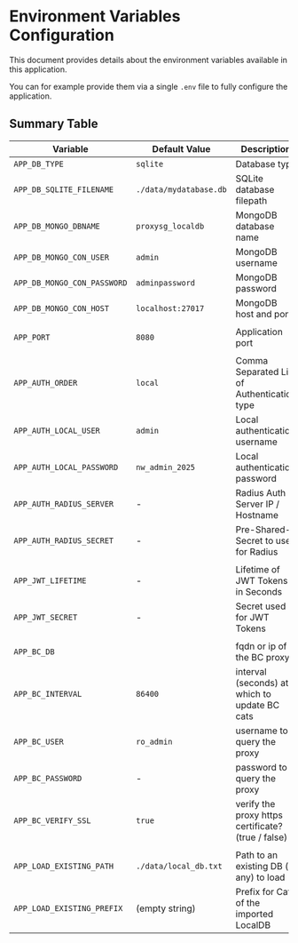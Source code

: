 # Environment Variables Configuration

This document provides details about the environment variables available in this application.

You can for example provide them via a single `.env` file to fully configure the application.

## Summary Table

| Variable                    | Default Value          | Description                                        | Dependencies                     |
|-----------------------------|------------------------|----------------------------------------------------|----------------------------------|
| `APP_DB_TYPE`               | `sqlite`               | Database type                                      | -                                |
| `APP_DB_SQLITE_FILENAME`    | `./data/mydatabase.db` | SQLite database filepath                           | Requires `APP_DB_TYPE=sqlite`    |
| `APP_DB_MONGO_DBNAME`       | `proxysg_localdb`      | MongoDB database name                              | Requires `APP_DB_TYPE=mongodb`   |
| `APP_DB_MONGO_CON_USER`     | `admin`                | MongoDB username                                   | Requires `APP_DB_TYPE=mongodb`   |
| `APP_DB_MONGO_CON_PASSWORD` | `adminpassword`        | MongoDB password                                   | Requires `APP_DB_TYPE=mongodb`   |
| `APP_DB_MONGO_CON_HOST`     | `localhost:27017`      | MongoDB host and port                              | Requires `APP_DB_TYPE=mongodb`   |
|                             |                        |                                                    |                                  |
| `APP_PORT`                  | `8080`                 | Application port                                   | -                                |
|                             |                        |                                                    |                                  |
| `APP_AUTH_ORDER`            | `local`                | Comma Separated List of Authentication type        | -                                |
| `APP_AUTH_LOCAL_USER`       | `admin`                | Local authentication username                      | Requires `APP_AUTH_ORDER=local`  |
| `APP_AUTH_LOCAL_PASSWORD`   | `nw_admin_2025`        | Local authentication password                      | Requires `APP_AUTH_ORDER=local`  |
| `APP_AUTH_RADIUS_SERVER`    | -                      | Radius Auth Server IP / Hostname                   | Requires `APP_AUTH_ORDER=radius` |
| `APP_AUTH_RADIUS_SECRET`    | -                      | Pre-Shared-Secret to use for Radius                | Requires `APP_AUTH_ORDER=radius` |
|                             |                        |                                                    |                                  |
| `APP_JWT_LIFETIME`          | -                      | Lifetime of JWT Tokens in Seconds                  | -                                |
| `APP_JWT_SECRET`            | -                      | Secret used for JWT Tokens                         | -                                |
|                             |                        |                                                    |                                  |
| `APP_BC_DB`                 |                        | fqdn or ip of the BC proxy                         | -                                |
| `APP_BC_INTERVAL`           | `86400`                | interval (seconds) at which to update BC cats      | Requires `APP_BC_INTERVAL`       |
| `APP_BC_USER`               | `ro_admin`             | username to query the proxy                        | Requires `APP_BC_INTERVAL`       |
| `APP_BC_PASSWORD`           | -                      | password to query the proxy                        | Requires `APP_BC_INTERVAL`       |
| `APP_BC_VERIFY_SSL`         | `true`                 | verify the proxy https certificate? (true / false) | Requires `APP_BC_INTERVAL`       |
|                             |                        |                                                    |                                  |
| `APP_LOAD_EXISTING_PATH`    | `./data/local_db.txt`  | Path to an existing DB (if any) to load            | -                                |
| `APP_LOAD_EXISTING_PREFIX`  | (empty string)         | Prefix for Cats of the imported LocalDB            | -                                |
